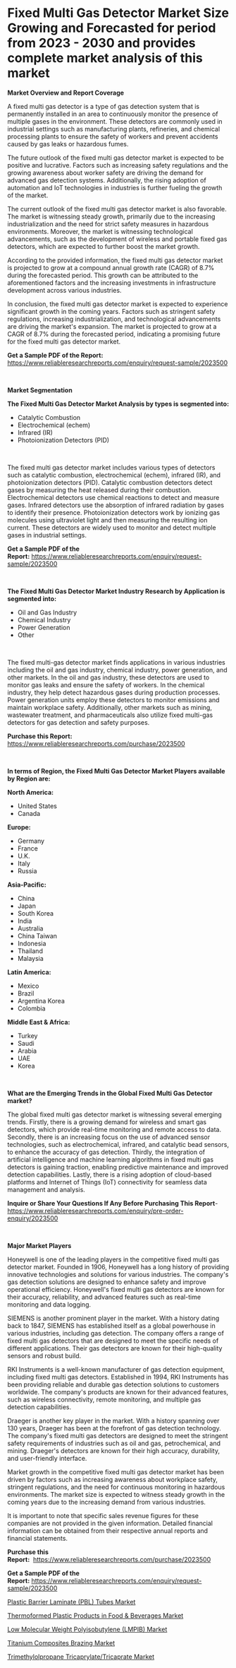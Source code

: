 <p><h1>Fixed Multi Gas Detector Market Size Growing and Forecasted for period from 2023 - 2030 and provides complete market analysis of this market</h1></p><p><strong>Market Overview and Report Coverage</strong></p>
<p><p>A fixed multi gas detector is a type of gas detection system that is permanently installed in an area to continuously monitor the presence of multiple gases in the environment. These detectors are commonly used in industrial settings such as manufacturing plants, refineries, and chemical processing plants to ensure the safety of workers and prevent accidents caused by gas leaks or hazardous fumes.</p><p>The future outlook of the fixed multi gas detector market is expected to be positive and lucrative. Factors such as increasing safety regulations and the growing awareness about worker safety are driving the demand for advanced gas detection systems. Additionally, the rising adoption of automation and IoT technologies in industries is further fueling the growth of the market.</p><p>The current outlook of the fixed multi gas detector market is also favorable. The market is witnessing steady growth, primarily due to the increasing industrialization and the need for strict safety measures in hazardous environments. Moreover, the market is witnessing technological advancements, such as the development of wireless and portable fixed gas detectors, which are expected to further boost the market growth.</p><p>According to the provided information, the fixed multi gas detector market is projected to grow at a compound annual growth rate (CAGR) of 8.7% during the forecasted period. This growth can be attributed to the aforementioned factors and the increasing investments in infrastructure development across various industries.</p><p>In conclusion, the fixed multi gas detector market is expected to experience significant growth in the coming years. Factors such as stringent safety regulations, increasing industrialization, and technological advancements are driving the market's expansion. The market is projected to grow at a CAGR of 8.7% during the forecasted period, indicating a promising future for the fixed multi gas detector market.</p></p>
<p><strong>Get a Sample PDF of the Report:</strong> <a href="https://www.reliableresearchreports.com/enquiry/request-sample/2023500">https://www.reliableresearchreports.com/enquiry/request-sample/2023500</a></p>
<p>&nbsp;</p>
<p><strong>Market Segmentation</strong></p>
<p><strong>The Fixed Multi Gas Detector Market Analysis by types is segmented into:</strong></p>
<p><ul><li>Catalytic Combustion</li><li>Electrochemical (echem)</li><li>Infrared (IR)</li><li>Photoionization Detectors (PID)</li></ul></p>
<p>&nbsp;</p>
<p><p>The fixed multi gas detector market includes various types of detectors such as catalytic combustion, electrochemical (echem), infrared (IR), and photoionization detectors (PID). Catalytic combustion detectors detect gases by measuring the heat released during their combustion. Electrochemical detectors use chemical reactions to detect and measure gases. Infrared detectors use the absorption of infrared radiation by gases to identify their presence. Photoionization detectors work by ionizing gas molecules using ultraviolet light and then measuring the resulting ion current. These detectors are widely used to monitor and detect multiple gases in industrial settings.</p></p>
<p><strong>Get a Sample PDF of the Report:</strong>&nbsp;<a href="https://www.reliableresearchreports.com/enquiry/request-sample/2023500">https://www.reliableresearchreports.com/enquiry/request-sample/2023500</a></p>
<p>&nbsp;</p>
<p><strong>The Fixed Multi Gas Detector Market Industry Research by Application is segmented into:</strong></p>
<p><ul><li>Oil and Gas Industry</li><li>Chemical Industry</li><li>Power Generation</li><li>Other</li></ul></p>
<p>&nbsp;</p>
<p><p>The fixed multi-gas detector market finds applications in various industries including the oil and gas industry, chemical industry, power generation, and other markets. In the oil and gas industry, these detectors are used to monitor gas leaks and ensure the safety of workers. In the chemical industry, they help detect hazardous gases during production processes. Power generation units employ these detectors to monitor emissions and maintain workplace safety. Additionally, other markets such as mining, wastewater treatment, and pharmaceuticals also utilize fixed multi-gas detectors for gas detection and safety purposes.</p></p>
<p><strong>Purchase this Report:</strong>&nbsp; <a href="https://www.reliableresearchreports.com/purchase/2023500">https://www.reliableresearchreports.com/purchase/2023500</a></p>
<p>&nbsp;</p>
<p><strong>In terms of Region, the Fixed Multi Gas Detector Market Players available by Region are:</strong></p>
<p>
    <p> <strong> North America: </strong>
        <ul>
            <li>United States</li>
            <li>Canada</li>
        </ul>
        </p> 
    <p> <strong> Europe: </strong>
        <ul>
            <li>Germany</li>
            <li>France</li>
            <li>U.K.</li>
            <li>Italy</li>
            <li>Russia</li>
        </ul>
        </p> 
    <p> <strong> Asia-Pacific: </strong>
        <ul>
            <li>China</li>
            <li>Japan</li>
            <li>South Korea</li>
            <li>India</li>
            <li>Australia</li>
            <li>China Taiwan</li>
            <li>Indonesia</li>
            <li>Thailand</li>
            <li>Malaysia</li>
        </ul>
        </p> 
    <p> <strong> Latin America: </strong>
        <ul>
            <li>Mexico</li>
            <li>Brazil</li>
            <li>Argentina Korea</li>
            <li>Colombia</li>
        </ul>
        </p> 
    <p> <strong> Middle East & Africa: </strong>
        <ul>
            <li>Turkey</li>
            <li>Saudi</li>
            <li>Arabia</li>
            <li>UAE</li>
            <li>Korea</li>
        </ul>
    </p>
    </p>
<p>&nbsp;</p>
<p><strong>What are the Emerging Trends in the Global Fixed Multi Gas Detector market?</strong></p>
<p><p>The global fixed multi gas detector market is witnessing several emerging trends. Firstly, there is a growing demand for wireless and smart gas detectors, which provide real-time monitoring and remote access to data. Secondly, there is an increasing focus on the use of advanced sensor technologies, such as electrochemical, infrared, and catalytic bead sensors, to enhance the accuracy of gas detection. Thirdly, the integration of artificial intelligence and machine learning algorithms in fixed multi gas detectors is gaining traction, enabling predictive maintenance and improved detection capabilities. Lastly, there is a rising adoption of cloud-based platforms and Internet of Things (IoT) connectivity for seamless data management and analysis.</p></p>
<p><strong>Inquire or Share Your Questions If Any Before Purchasing This Report</strong>- <a href="https://www.reliableresearchreports.com/enquiry/pre-order-enquiry/2023500">https://www.reliableresearchreports.com/enquiry/pre-order-enquiry/2023500</a></p>
<p>&nbsp;</p>
<p><strong>Major Market Players</strong></p>
<p><p>Honeywell is one of the leading players in the competitive fixed multi gas detector market. Founded in 1906, Honeywell has a long history of providing innovative technologies and solutions for various industries. The company's gas detection solutions are designed to enhance safety and improve operational efficiency. Honeywell's fixed multi gas detectors are known for their accuracy, reliability, and advanced features such as real-time monitoring and data logging.</p><p>SIEMENS is another prominent player in the market. With a history dating back to 1847, SIEMENS has established itself as a global powerhouse in various industries, including gas detection. The company offers a range of fixed multi gas detectors that are designed to meet the specific needs of different applications. Their gas detectors are known for their high-quality sensors and robust build.</p><p>RKI Instruments is a well-known manufacturer of gas detection equipment, including fixed multi gas detectors. Established in 1994, RKI Instruments has been providing reliable and durable gas detection solutions to customers worldwide. The company's products are known for their advanced features, such as wireless connectivity, remote monitoring, and multiple gas detection capabilities.</p><p>Draeger is another key player in the market. With a history spanning over 130 years, Draeger has been at the forefront of gas detection technology. The company's fixed multi gas detectors are designed to meet the stringent safety requirements of industries such as oil and gas, petrochemical, and mining. Draeger's detectors are known for their high accuracy, durability, and user-friendly interface.</p><p>Market growth in the competitive fixed multi gas detector market has been driven by factors such as increasing awareness about workplace safety, stringent regulations, and the need for continuous monitoring in hazardous environments. The market size is expected to witness steady growth in the coming years due to the increasing demand from various industries.</p><p>It is important to note that specific sales revenue figures for these companies are not provided in the given information. Detailed financial information can be obtained from their respective annual reports and financial statements.</p></p>
<p><strong>Purchase this Report:</strong>&nbsp;&nbsp;<a href="https://www.reliableresearchreports.com/purchase/2023500">https://www.reliableresearchreports.com/purchase/2023500</a></p>
<p></p>
<p><strong>Get a Sample PDF of the Report:</strong>&nbsp;<a href="https://www.reliableresearchreports.com/enquiry/request-sample/2023500">https://www.reliableresearchreports.com/enquiry/request-sample/2023500</a></p>
<p><p><a href="https://medium.com/@nicholasstewart02/plastic-barrier-laminate-pbl-tubes-market-analysis-its-cagr-market-segmentation-and-global-4707b431bab8">Plastic Barrier Laminate (PBL) Tubes Market</a></p><p><a href="https://medium.com/@dennisoliver07/thermoformed-plastic-products-in-food-beverages-market-analysis-its-cagr-market-segmentation-7ae71bb01c96">Thermoformed Plastic Products in Food & Beverages Market</a></p><p><a href="https://medium.com/@jeremybates83/low-molecular-weight-polyisobutylene-lmpib-market-analysis-its-cagr-market-segmentation-and-7ed6b98b649a">Low Molecular Weight Polyisobutylene (LMPIB) Market</a></p><p><a href="https://medium.com/@bobbyrobinson56/titanium-composites-brazing-market-size-and-market-trends-complete-industry-overview-2023-to-2030-7aae256e35fa">Titanium Composites Brazing Market</a></p><p><a href="https://medium.com/@jqgvpygpb56374/trimethylolpropane-tricaprylate-tricaprate-market-competitive-analysis-market-trends-and-forecast-5ae9f4a3c13a">Trimethylolpropane Tricaprylate/Tricaprate Market</a></p></p>